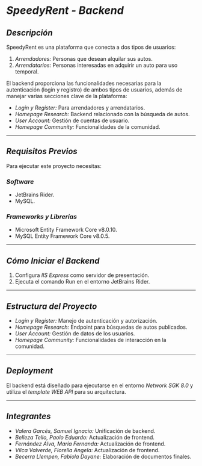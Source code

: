 # *SpeedyRent - Backend*

## *Descripción*
SpeedyRent es una plataforma que conecta a dos tipos de usuarios:

1. *Arrendadores:* Personas que desean alquilar sus autos.
2. *Arrendatarios:* Personas interesadas en adquirir un auto para uso temporal.

El backend proporciona las funcionalidades necesarias para la autenticación (login y registro) de ambos tipos de usuarios, además de manejar varias secciones clave de la plataforma:

- *Login y Register:* Para arrendadores y arrendatarios.
- *Homepage Research:* Backend relacionado con la búsqueda de autos.
- *User Account:* Gestión de cuentas de usuario.
- *Homepage Community:* Funcionalidades de la comunidad.

---

## *Requisitos Previos*
Para ejecutar este proyecto necesitas:

### *Software*
- JetBrains Rider.
- MySQL.

### *Frameworks y Librerías*
- Microsoft Entity Framework Core v8.0.10.
- MySQL Entity Framework Core v8.0.5.

---

## *Cómo Iniciar el Backend*
1. Configura *IIS Express* como servidor de presentación.
2. Ejecuta el comando Run en el entorno JetBrains Rider.

---

## *Estructura del Proyecto*
- *Login y Register:* Manejo de autenticación y autorización.
- *Homepage Research:* Endpoint para búsquedas de autos publicados.
- *User Account:* Gestión de datos de los usuarios.
- *Homepage Community:* Funcionalidades de interacción en la comunidad.

---

## *Deployment*
El backend está diseñado para ejecutarse en el entorno *Network SGK 8.0* y utiliza el *template WEB API* para su arquitectura.

---

## *Integrantes*
- *Valera Garcés, Samuel Ignacio:* Unificación de backend.
- *Belleza Tello, Paolo Eduardo:* Actualización de frontend.
- *Fernández Alva, María Fernanda:* Actualización de frontend.
- *Vilca Valverde, Fiorella Angela:* Actualización de frontend.
- *Becerra Llempen, Fabiola Dayane:* Elaboración de documentos finales.
